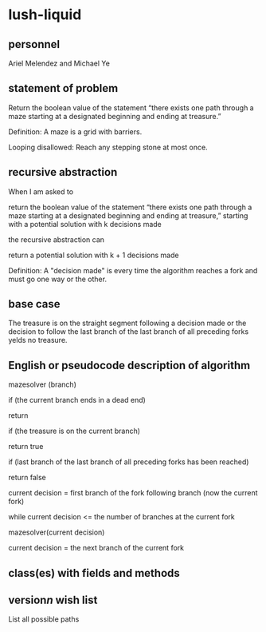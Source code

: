 # lush-liquid
## personnel
Ariel Melendez and Michael Ye
## statement of problem
Return the boolean value of the statement “there exists one path through a maze starting at a designated beginning and ending at treasure.”

Definition: A maze is a grid with barriers.

Looping disallowed: Reach any stepping stone at most once.
## recursive abstraction
When I am asked to 

  return the boolean value of the statement “there exists one path through a maze starting at a     designated beginning and ending at treasure,” starting with a potential solution with k           decisions made
  
the recursive abstraction can

  return a potential solution with k + 1 decisions made
  
Definition: A "decision made" is every time the algorithm reaches a fork and must go one way or the other.
## base case
The treasure is on the straight segment following a decision made or the decision to follow the last branch of the last branch of all preceding forks yelds no treasure.
## English or pseudocode description of algorithm
mazesolver (branch)

if (the current branch ends in a dead end)

  return
  
if (the treasure is on the current branch)

  return true
  
if (last branch of the last branch of all preceding forks has been reached)

  return false
  
current decision = first branch of the fork following branch (now the current fork)

while current decision <= the number of branches at the current fork

  mazesolver(current decision)
  
  current decision = the next branch of the current fork
## class(es) with fields and methods
## version*n* wish list
List all possible paths